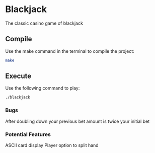 # Blackjack

The classic casino game of blackjack

## Compile

Use the make command in the terminal to compile the project:

```bash
make
```

## Execute

Use the following command to play:

```bash
./blackjack
```

### Bugs

After doubling down your previous bet amount is twice your initial bet

### Potential Features

ASCII card display
Player option to split hand
